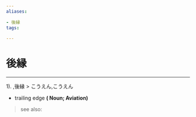 ```yaml
---
aliases:
    
- 後縁
tags:
    
---
```


# 後縁
---
1).
,後縁 > こうえん,こうえん

- trailing edge
**( Noun; Aviation)**
> see also: 
            